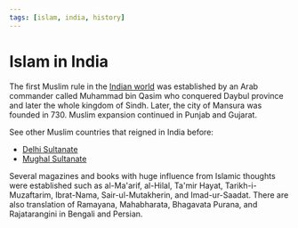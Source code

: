 ```yaml
---
tags: [islam, india, history]
---
```


# Islam in India

The first Muslim rule in the [Indian world](202309061900.md) was established by
an Arab commander called Muhammad bin Qasim who conquered Daybul province and
later the whole kingdom of Sindh. Later, the city of Mansura was founded in
730. Muslim expansion continued in Punjab and Gujarat.

See other Muslim countries that reigned in India before:
- [Delhi Sultanate](202309061939.md)
- [Mughal Sultanate](202309062038.md)

Several magazines and books with huge influence from Islamic thoughts were established
such as al-Ma'arif, al-Hilal, Ta'mir Hayat, Tarikh-i-Muzaftarim, Ibrat-Nama,
Sair-ul-Mutakherin, and Imad-ur-Saadat. There are also translation of Ramayana,
Mahabharata, Bhagavata Purana, and Rajatarangini in Bengali and Persian.
